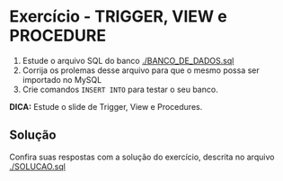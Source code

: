 # Exercício - TRIGGER, VIEW e PROCEDURE

1) Estude o arquivo SQL do banco  [./BANCO_DE_DADOS.sql](./BANCO_DE_DADOS.sql) 
2) Corrija os prolemas desse arquivo para que o mesmo possa ser importado no MySQL
3) Crie comandos ``INSERT INTO`` para testar o seu banco.

**DICA:** Estude o slide de Trigger, View e Procedures.

## Solução

Confira suas respostas com a solução do exercício, descrita no arquivo [./SOLUCAO.sql](./SOLUCAO.sql)
